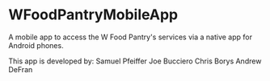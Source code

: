 # WFoodPantryMobileApp

A mobile app to access the W Food Pantry's services via
a native app for Android phones.

This app is developed by:
Samuel Pfeiffer
Joe Bucciero
Chris Borys
Andrew DeFran
